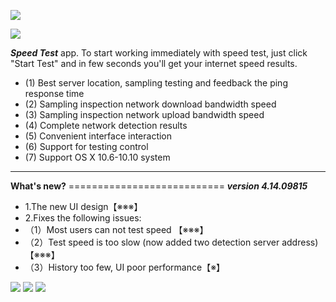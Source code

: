 

![](https://github.com/Romanysoft/SpeedTest/blob/master/Images/logo_64.png)

[![](http://res.cloudinary.com/dfzokzfi5/image/upload/c_scale,w_124/v1411092419/app-store-button_pw05je.png)](https://itunes.apple.com/us/app/speed-test-now-check-your/id721474844?l=zh&ls=1&mt=12)



***Speed Test*** app. To start working immediately with speed test, just click "Start Test" and in few seconds you'll get your internet speed results.

* (1) Best server location, sampling testing and feedback the ping response time
* (2) Sampling inspection network download bandwidth speed
* (3) Sampling inspection network upload bandwidth speed
* (4) Complete network detection results
* (5) Convenient interface interaction
* (6) Support for testing control
* (7) Support OS X 10.6-10.10 system

***

**What's new?**
=========================== _**version 4.14.09815**_
* 1.The new UI design【※※※】
* 2.Fixes the following issues:
* （1）Most users can not test speed 【※※※】
* （2）Test speed is too slow (now added two detection server address) 【※※※】
* （3）History too few, UI poor performance【※】

![](https://github.com/Romanysoft/SpeedTest/blob/master/Images/c1.png)
![](https://github.com/Romanysoft/SpeedTest/blob/master/Images/c2.png)
![](https://github.com/Romanysoft/SpeedTest/blob/master/Images/c3.png)
